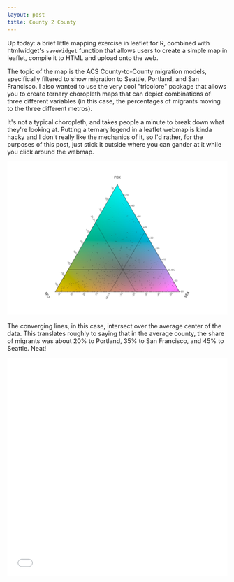 ```yaml
---
layout: post
title: County 2 County
---
```


Up today: a brief little mapping exercise in leaflet for R, combined with htmlwidget's `saveWidget` function that allows users to create a simple map in leaflet, compile it to HTML and upload onto the web.

The topic of the map is the ACS County-to-County migration models, specifically filtered to show migration to Seattle, Portland, and San Francisco. I also wanted to use the very cool "tricolore" package that allows you to create ternary choropleth maps that can depict combinations of three different variables (in this case, the percentages of migrants moving to the three different metros).

It's not a typical choropleth, and takes people a minute to break down what they're looking at. Putting a ternary legend in a leaflet webmap is kinda hacky and I don't really like the mechanics of it, so I'd rather, for the purposes of this post, just stick it outside where you can gander at it while you click around the webmap.

![tern](../images/tern.jpeg)

The converging lines, in this case, intersect over the average center of the data. This translates roughly to saying that in the average county, the share of migrants was about 20% to Portland, 35% to San Francisco, and 45% to Seattle. Neat!

<iframe width="100%" height="500" src="../c2c_map.html" frameborder="0"></iframe>
                       
